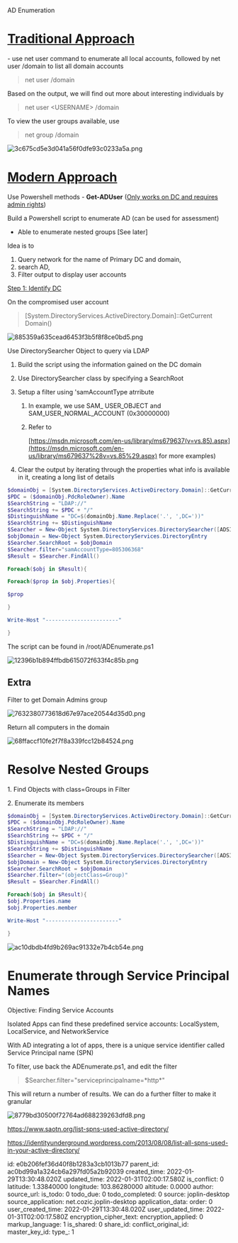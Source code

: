 AD Enumeration

# <ins>Traditional Approach</ins>

\- use net user command to enumerate all local accounts, followed by net user /domain to list all domain accounts

> net user /domain

Based on the output, we will find out more about interesting individuals by

> net user &lt;USERNAME&gt; /domain

To view the user groups available, use

> net group /domain

![3c675cd5e3d041a56f0dfe93c0233a5a.png](:/c8fd76099c964545a53ce3d2d3a34461)

# <ins>Modern Approach</ins>

Use Powershell methods - **Get-ADUser** (<ins>Only works on DC and requires admin rights</ins>)

Build a Powershell script to enumerate AD (can be used for assessment)

- Able to enumerate nested groups \[See later\]

Idea is to

1.  Query network for the name of Primary DC and domain,
2.  search AD,
3.  Filter output to display user accounts

<ins>Step 1: Identify DC</ins>

On the compromised user account

> \[System.DirectoryServices.ActiveDirectory.Domain\]::GetCurrent Domain()

![885359a635cead6453f3b5f8f8ce0bd5.png](:/69f53989d7e640ae89ca7966b56843e8)

Use DirectorySearcher Object to query via LDAP

1.  Build the script using the information gained on the DC domain
    
2.  Use DirectorySearcher class by specifying a SearchRoot
    
3.  Setup a filter using 'samAccountType atrribute
    
    1.  In example, we use SAM_
        USER\_OBJECT and SAM\_USER\_NORMAL\_ACCOUNT (0x30000000)
        
    2.  Refer to
        
        [https://msdn.microsoft.com/en-us/library/ms679637(v=vs.85).aspx](https://msdn.microsoft.com/en-us/library/ms679637%28v=vs.85%29.aspx) for more examples)
        
4.  Clear the output by iterating through the properties what info is available in it, creating a long list of details
    

```powershell
$domainObj = [System.DirectoryServices.ActiveDirectory.Domain]::GetCurrentDomain()
$PDC = ($domainObj.PdcRoleOwner).Name
$SearchString = "LDAP://"
$SearchString += $PDC + "/"
$DistinguishName = "DC=$(domainObj.Name.Replace('.', ',DC='))"
$SearchString += $DistinguishName
$Searcher = New-Object System.DirectoryServices.DirectorySearcher([ADSI]$SearchString)
$objDomain = New-Object System.DirectoryServices.DirectoryEntry
$Searcher.SearchRoot = $objDomain
$Searcher.filter="samAccountType=805306368"
$Result = $Searcher.FindAll()

Foreach($obj in $Result){

Foreach($prop in $obj.Properties){

$prop

}

Write-Host "-----------------------"

}
```

The script can be found in /root/ADEnumerate.ps1

![12396b1b894ffbdb615072f633f4c85b.png](:/fa76ad55456645eb9d2ff5d5826dc1d9)

## Extra

Filter to get Domain Admins group

![7632380773618d67e97ace20544d35d0.png](:/f1a81132ddde4fcbbc8dce32bdecad65)

Return all computers in the domain

![68ffaccf10fe2f7f8a339fcc12b84524.png](:/b0fc0ab5574f4a928cc6b309934229ab)

# Resolve Nested Groups

1\. Find Objects with class=Groups in Filter

2\. Enumerate its members

```powershell
$domainObj = [System.DirectoryServices.ActiveDirectory.Domain]::GetCurrentDomain()
$PDC = ($domainObj.PdcRoleOwner).Name
$SearchString = "LDAP://"
$SearchString += $PDC + "/"
$DistinguishName = "DC=$(domainObj.Name.Replace('.', ',DC='))"
$SearchString += $DistinguishName
$Searcher = New-Object System.DirectoryServices.DirectorySearcher([ADSI]$SearchString)
$objDomain = New-Object System.DirectoryServices.DirectoryEntry
$Searcher.SearchRoot = $objDomain
$Searcher.filter="(objectClass=Group)"
$Result = $Searcher.FindAll()

Foreach($obj in $Result){
$obj.Properties.name
$obj.Properties.member

Write-Host "-----------------------"

}
```

![ac10dbdb4fd9b269ac91332e7b4cb54e.png](:/100ab55d5cb748ae8a6fd1370b068026)

# Enumerate through Service Principal Names

Objective: Finding Service Accounts

Isolated Apps can find these predefined service accounts: LocalSystem, LocalService, and NetworkService

With AD integrating a lot of apps, there is a unique service identifier called Service Principal name (SPN)

To filter, use back the ADEnumerate.ps1, and edit the filter

> $Searcher.filter="serviceprincipalname=\*http\*"

This will return a number of results. We can do a further filter to make it granular

![8779bd30500f72764ad688239263dfd8.png](:/f5c7c5de993341cfad74f2a006f86d32)

https://www.saotn.org/list-spns-used-active-directory/

https://identityunderground.wordpress.com/2013/08/08/list-all-spns-used-in-your-active-directory/

id: e0b206fef36d40f8b1283a3cb1013b77
parent_id: ac0bd99a1a324cb6a297fd05a2b92039
created_time: 2022-01-29T13:30:48.020Z
updated_time: 2022-01-31T02:00:17.580Z
is_conflict: 0
latitude: 1.33840000
longitude: 103.86280000
altitude: 0.0000
author: 
source_url: 
is_todo: 0
todo_due: 0
todo_completed: 0
source: joplin-desktop
source_application: net.cozic.joplin-desktop
application_data: 
order: 0
user_created_time: 2022-01-29T13:30:48.020Z
user_updated_time: 2022-01-31T02:00:17.580Z
encryption_cipher_text: 
encryption_applied: 0
markup_language: 1
is_shared: 0
share_id: 
conflict_original_id: 
master_key_id: 
type_: 1